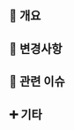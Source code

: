 ## 📝 개요

<!-- 이 PR이 해결하려는 문제 또는 추가하려는 기능에 대한 간단한 요약을 작성하세요. -->

## 🚀 변경사항

<!-- 이 PR에 의해 변경되는 사항에 대해 자세히 설명해주세요.
변경된 코드의 특정 부분을 강조하거나, 스크린샷을 첨부하면 reviewer에게 도움이 됩니다. -->

## 🔗 관련 이슈

<!-- 이 PR과 관련된 이슈 번호를 제공해주세요. e.g. #123 -->

## ➕ 기타

<!-- reviewer가 알아야 할 추가적인 정보가 있다면 작성해주세요. -->
